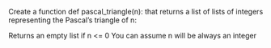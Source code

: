 Create a function def pascal_triangle(n): that returns a list of lists of integers representing the Pascal’s triangle of n:

Returns an empty list if n <= 0
You can assume n will be always an integer
